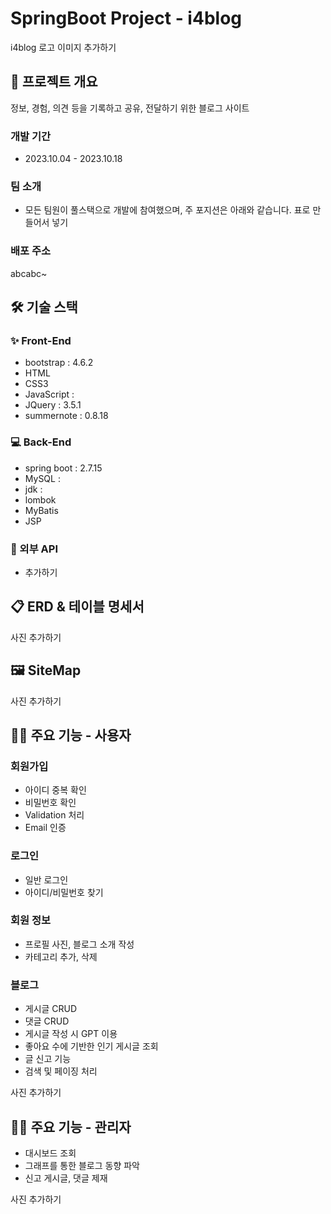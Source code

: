 # SpringBoot Project - i4blog
i4blog 로고 이미지 추가하기


## 📝 프로젝트 개요

정보, 경험, 의견 등을 기록하고 공유, 전달하기 위한 블로그 사이트

### 개발 기간

- 2023.10.04 - 2023.10.18

### 팀 소개
- 모든 팀원이 풀스택으로 개발에 참여했으며, 주 포지션은 아래와 같습니다.
표로 만들어서 넣기

### 배포 주소
abcabc~

## 🛠 기술 스택
### ✨ Front-End
- bootstrap : 4.6.2
- HTML
- CSS3
- JavaScript :
- JQuery : 3.5.1
- summernote : 0.8.18

### 💻 Back-End
- spring boot : 2.7.15
- MySQL :
- jdk :
- lombok
- MyBatis
- JSP

### 🔨 외부 API
- 추가하기

## 📋 ERD & 테이블 명세서
사진 추가하기

## 🖼 SiteMap
사진 추가하기

## 🙋‍♂️ 주요 기능 - 사용자
### 회원가입
- 아이디 중복 확인
- 비밀번호 확인
- Validation 처리
- Email 인증
  
### 로그인
- 일반 로그인
- 아이디/비밀번호 찾기

### 회원 정보
- 프로필 사진, 블로그 소개 작성
- 카테고리 추가, 삭제

### 블로그
- 게시글 CRUD
- 댓글 CRUD
- 게시글 작성 시 GPT 이용
- 좋아요 수에 기반한 인기 게시글 조회
- 글 신고 기능
- 검색 및 페이징 처리

사진 추가하기

## 👩‍🔧 주요 기능 - 관리자
- 대시보드 조회
- 그래프를 통한 블로그 동향 파악
- 신고 게시글, 댓글 제재

사진 추가하기

